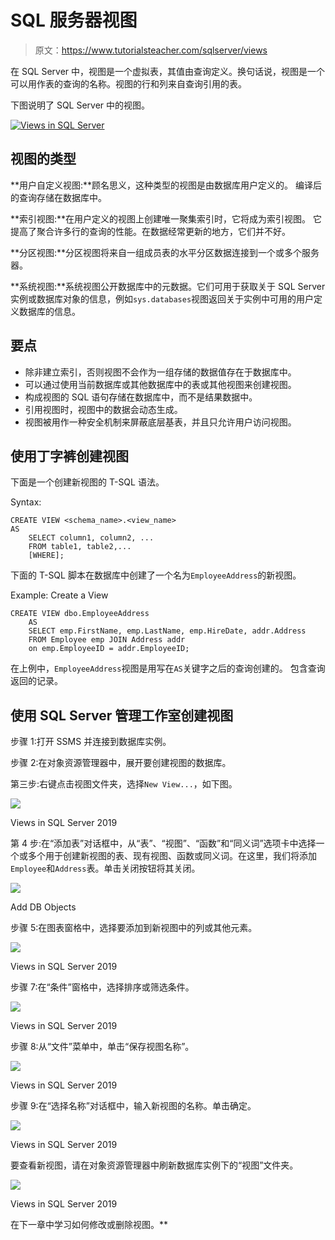 # SQL 服务器视图

> 原文：<https://www.tutorialsteacher.com/sqlserver/views>

在 SQL Server 中，视图是一个虚拟表，其值由查询定义。换句话说，视图是一个可以用作表的查询的名称。视图的行和列来自查询引用的表。

下图说明了 SQL Server 中的视图。

[![Views in SQL Server](img/84c162a318947f7bdcc686af63dcb5c8.png)](../../Content/images/sqlserver/view.png) 

## 视图的类型

**用户自定义视图:**顾名思义，这种类型的视图是由数据库用户定义的。 编译后的查询存储在数据库中。

**索引视图:**在用户定义的视图上创建唯一聚集索引时，它将成为索引视图。 它提高了聚合许多行的查询的性能。在数据经常更新的地方，它们并不好。

**分区视图:**分区视图将来自一组成员表的水平分区数据连接到一个或多个服务器。

**系统视图:**系统视图公开数据库中的元数据。它们可用于获取关于 SQL Server 实例或数据库对象的信息，例如`sys.databases`视图返回关于实例中可用的用户定义数据库的信息。

## 要点

*   除非建立索引，否则视图不会作为一组存储的数据值存在于数据库中。
*   可以通过使用当前数据库或其他数据库中的表或其他视图来创建视图。
*   构成视图的 SQL 语句存储在数据库中，而不是结果数据中。
*   引用视图时，视图中的数据会动态生成。
*   视图被用作一种安全机制来屏蔽底层基表，并且只允许用户访问视图。

## 使用丁字裤创建视图

下面是一个创建新视图的 T-SQL 语法。

Syntax: 

```
CREATE VIEW <schema_name>.<view_name> 
AS
    SELECT column1, column2, ...
    FROM table1, table2,...
    [WHERE]; 
```

下面的 T-SQL 脚本在数据库中创建了一个名为`EmployeeAddress`的新视图。

Example: Create a View 

```
CREATE VIEW dbo.EmployeeAddress  
    AS 
    SELECT emp.FirstName, emp.LastName, emp.HireDate, addr.Address 
    FROM Employee emp JOIN Address addr 
    on emp.EmployeeID = addr.EmployeeID; 
```

在上例中，`EmployeeAddress`视图是用写在`AS`关键字之后的查询创建的。 包含查询返回的记录。

## 使用 SQL Server 管理工作室创建视图

步骤 1:打开 SSMS 并连接到数据库实例。

步骤 2:在对象资源管理器中，展开要创建视图的数据库。

第三步:右键点击视图文件夹，选择`New View...`，如下图。

[![](img/127068a3140545eb27a0fc584b3606b0.png)](../../Content/images/sqlserver/view1.png) 

Views in SQL Server 2019



第 4 步:在“添加表”对话框中，从“表”、“视图”、“函数”和“同义词”选项卡中选择一个或多个用于创建新视图的表、现有视图、函数或同义词。在这里，我们将添加`Employee`和`Address`表。单击关闭按钮将其关闭。

[![](img/f4bfafcedb4ce137067a6998b3c7551e.png)](../../Content/images/sqlserver/view2.png)

Add DB Objects



步骤 5:在图表窗格中，选择要添加到新视图中的列或其他元素。

[![](img/ca84c6d613603072ccf40f92721446f9.png)](../../Content/images/sqlserver/view3.png) 

Views in SQL Server 2019



步骤 7:在“条件”窗格中，选择排序或筛选条件。

[![](img/682dfcc1b5c52b20eb84c26d3fa70bff.png)](../../Content/images/sqlserver/view4.png) 

Views in SQL Server 2019



步骤 8:从“文件”菜单中，单击“保存视图名称”。

[![](img/a614d53577ca57df3103434adb190695.png)](../../Content/images/sqlserver/view5.png) 

Views in SQL Server 2019



步骤 9:在“选择名称”对话框中，输入新视图的名称。单击确定。

[![](img/e27f458cf7a64220f81d57dd0423f315.png)](../../Content/images/sqlserver/view6.png) 

Views in SQL Server 2019



要查看新视图，请在对象资源管理器中刷新数据库实例下的“视图”文件夹。

[![](img/d75a2dbd1699c79620e08531d24dde06.png)](../../Content/images/sqlserver/view7.png) 

Views in SQL Server 2019



在下一章中学习如何修改或删除视图。**